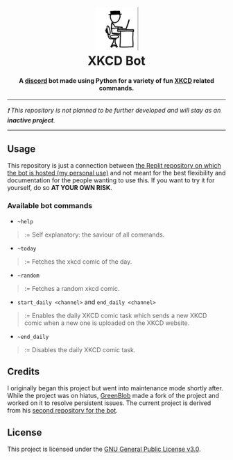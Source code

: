 <h1 align="center">
  <br>
  <img src="icon.png" height="100"/>
  <br>
  XKCD Bot
  <br>
</h1>
<h4 align="center">
  A <a href="https://discord.com/">discord</a> bot made using Python for a variety of fun <a href="https://xkcd.com/">XKCD</a> related commands.
</h4>

---

*❗ This repository is not planned to be further developed and will stay as an **inactive project**.* 

---

## Usage
This repository is just a connection between [the Replit repository on which the bot is hosted (my personal use)](https://replit.com/@src4026/XKCD-Bot) and not meant for the best flexibility and documentation for the people wanting to use this. If you want to try it for yourself, do so **AT YOUR OWN RISK**.

### Available bot commands
- `~help`
> := Self explanatory: the saviour of all commands.

- `~today`
> := Fetches the xkcd comic of the day.

- `~random`
> := Fetches a random xkcd comic.

- `start_daily <channel>` and `end_daily <channel>`
> := Enables the daily XKCD comic task which sends a new XKCD comic when a new one is uploaded on the XKCD website.

- `~end_daily`
> := Disables the daily XKCD comic task.

## Credits

I originally began this project but went into maintenance mode shortly after. While the project was on hiatus, [GreenBlob](https://replit.com/@lightboxfacts) made a fork of the project and worked on it to resolve persistent issues. The current project is derived from his [second repository for the bot](https://replit.com/@lightboxfacts/XKCD-Bot2).

## License

This project is licensed under the [GNU General Public License v3.0](LICENSE).
